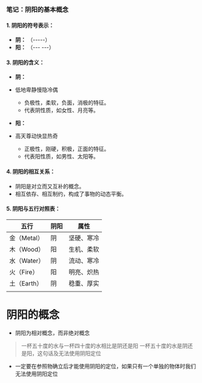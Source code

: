 ### 笔记：阴阳的基本概念

#### 1. 阴阳的符号表示：

- **阴：**  （-----）
- **阳：**  （--- ---）
#### 3. 阴阳的含义：

- **阴：**
- 低地卑静慢隐冷偶
  - 负极性，柔软，负面，消极的特征。
  - 代表阴性质，如女性、月亮等。

- **阳：**
- 高天尊动快显热奇
  - 正极性，刚硬，积极，正面的特征。
  - 代表阳性质，如男性、太阳等。

#### 4. 阴阳的相互关系：

- 阴阳是对立而又互补的概念。
- 相互依存、相互制约，构成了事物的动态平衡。



#### 5. 阴阳与五行对照表：

| 五行        | 阴阳 | 属性       |
| ----------- | ---- | ---------- |
| 金（Metal） | 阴   | 坚硬、寒冷 |
| 木（Wood）  | 阳   | 生机、柔软 |
| 水（Water） | 阴   | 流动、寒冷 |
| 火（Fire）  | 阳   | 明亮、炽热 |
| 土（Earth） | 阴   | 稳重、厚实 |
|             |      |            |
# 阴阳的概念
* 阴阳为相对概念，而非绝对概念
 > 一杯五十度的水与一杯四十度的水相比是阴还是阳
 > 一杯五十度的水是阴还是阳，这句话及无法使用阴阳定位
* 一定要在参照物确立后才能使用阴阳的定位，如果只有一个单独的物体时我们无法使用阴阳定位
